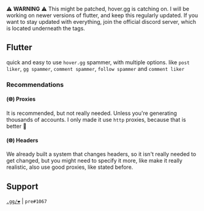 ⚠️ **WARNING** ⚠️ This might be patched, hover.gg is catching on. I will be working on newer versions of flutter, and keep this regularly updated. If you want to stay updated with everything, join the official discord server, which is located underneath the tags.

## Flutter
quick and easy to use `hover.gg` spammer, with multiple options. like `post liker`, `gg spammer`, `comment spammer`, `follow spammer` and `comment liker`

### Recommendations
#### (🌐) Proxies
It is recommended, but not really needed. Unless you're generating thousands of accounts. I only made it use `http` proxies, because that is better 🤷
#### (🌐) Headers
We already built a system that changes headers, so it isn't really needed to get changed, but you might need to specify it more, like make it really realistic, also use good proxies, like stated before.

## Support
[`.gg/❤️`](https://discord.gg/socialboosts) | `pre#1067`
